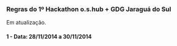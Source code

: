 ### Regras do 1º Hackathon o.s.hub + GDG Jaraguá do Sul

Em atualização.

#### 1 - Data: 28/11/2014 a 30/11/2014
